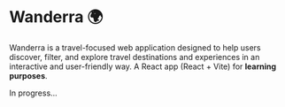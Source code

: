 # Wanderra 🌍

Wanderra is a travel-focused web application designed to help users discover, filter, and explore travel destinations and experiences in an interactive and user-friendly way. A React app (React + Vite) for **learning purposes**.

In progress...
